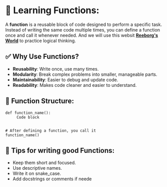 # 🧠 Learning Functions:
A **function** is a reusable block of code designed to perform a specific task. Instead of writing the same code multiple times, you can define a function once and call it whenever needed. And we will use this websit **[Reeborg's World](https://reeborg.ca/index_en.html)** to practice logical thinking.

## ✅ Why Use Functions?
- **Reusability**: Write once, use many times.
- **Modularity**: Break complex problems into smaller, manageable parts.
- **Maintainability**: Easier to debug and update code.
- **Readability**: Makes code cleaner and easier to understand.

## 🔧 Function Structure:
```
def function_name():
     Code block


# After defining a function, you call it
function_name()
```

## 🧪 Tips for writing good Functions:
- Keep them short and focused.
- Use descriptive names.
- Write it on snake_case. 
- Add docstrings or comments if neede
